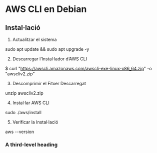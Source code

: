 # AWS CLI en Debian

## Instal·lació
1. Actualitzar el sistema

sudo apt update && sudo apt upgrade -y

2. Descarregar l’Instal·lador d’AWS CLI

$ curl "https://awscli.amazonaws.com/awscli-exe-linux-x86_64.zip" -o "awscliv2.zip"

3. Descomprimir el Fitxer Descarregat
   
unzip awscliv2.zip

4. Instal·lar AWS CLI
   
sudo ./aws/install

5. Verificar la Instal·lació

aws --version

### A third-level heading

